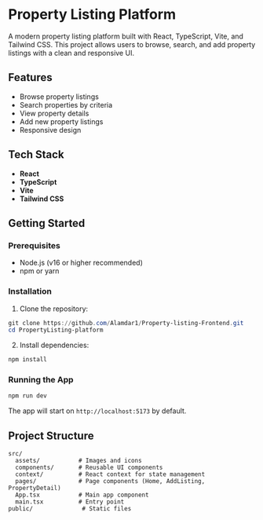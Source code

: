 # Property Listing Platform

A modern property listing platform built with React, TypeScript, Vite, and Tailwind CSS. This project allows users to browse, search, and add property listings with a clean and responsive UI.

## Features

- Browse property listings
- Search properties by criteria
- View property details
- Add new property listings
- Responsive design

## Tech Stack

- **React**
- **TypeScript**
- **Vite**
- **Tailwind CSS**

## Getting Started

### Prerequisites

- Node.js (v16 or higher recommended)
- npm or yarn

### Installation

1. Clone the repository:

```powershell
git clone https://github.com/Alamdar1/Property-listing-Frontend.git
cd PropertyListing-platform
```

2. Install dependencies:

```powershell
npm install
```

### Running the App

```powershell
npm run dev
```

The app will start on `http://localhost:5173` by default.

## Project Structure

```
src/
  assets/           # Images and icons
  components/       # Reusable UI components
  context/          # React context for state management
  pages/            # Page components (Home, AddListing, PropertyDetail)
  App.tsx           # Main app component
  main.tsx          # Entry point
public/              # Static files
```
